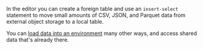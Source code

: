 In the editor you can create a foreign table and use an `insert-select` statement to move small amounts of CSV, JSON, and Parquet data from external object storage to a local table.

You can [load data into an environment](jwm1694121113608.md) many other ways, and access shared data that's already there.

